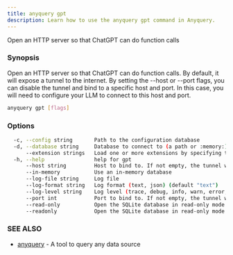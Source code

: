 ```yaml
---
title: anyquery gpt
description: Learn how to use the anyquery gpt command in Anyquery.
---
```


Open an HTTP server so that ChatGPT can do function calls

### Synopsis

Open an HTTP server so that ChatGPT can do function calls. By default, it will expose a tunnel to the internet.
By setting the --host or --port flags, you can disable the tunnel and bind to a specific host and port. In this case, you will need to configure your LLM to connect to this host and port.

```bash
anyquery gpt [flags]
```

### Options

```bash
  -c, --config string       Path to the configuration database
  -d, --database string     Database to connect to (a path or :memory:)
      --extension strings   Load one or more extensions by specifying their path. Separate multiple extensions with a comma.
  -h, --help                help for gpt
      --host string         Host to bind to. If not empty, the tunnel will be disabled
      --in-memory           Use an in-memory database
      --log-file string     Log file
      --log-format string   Log format (text, json) (default "text")
      --log-level string    Log level (trace, debug, info, warn, error, off) (default "info")
      --port int            Port to bind to. If not empty, the tunnel will be disabled
      --read-only           Open the SQLite database in read-only mode
      --readonly            Open the SQLite database in read-only mode
```

### SEE ALSO

* [anyquery](../anyquery)	 - A tool to query any data source

